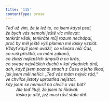 ```yaml
---
title: '115'
contentType: prose
---
```


_Teď už vím, že je lež to, co jsem kdysi psal,  
že bych vás nemohl ještě víc milovat:  
tenkrát však, tenkráte můj rozum nechápal,  
proč by měl ještě výš plamen mé lásky vzplát.  
Vždyť když jsem uvážil, co všecko ničí Čas,  
co ruší příslibů, co mění zákonů,  
co zkazí nejlepších úmyslů a co krás,  
co svede největších duchů v kal všedních dnů,  
ach, když jsem poznal strach z Času a jeho škod,  
jak jsem měl neříci: „Teď vás mám nejvíc rád,“  
ve chvilce jistoty uprostřed nejistot,  
kdy jsem se nemusil na chvíli o vás bát?  
         Ale teď lituji, že jsem to říkával:  
         láska je dítě, jež musí růst stále dál._

